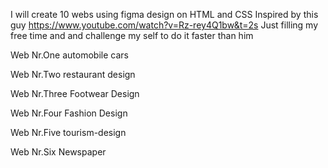 I will create 10 webs using figma design on HTML and CSS
Inspired by this guy https://www.youtube.com/watch?v=Rz-rey4Q1bw&t=2s
Just filling my free time and and challenge my self to do it faster than him

Web Nr.One 
automobile cars

Web Nr.Two 
restaurant design

Web Nr.Three
Footwear Design

Web Nr.Four
Fashion Design

Web Nr.Five 
tourism-design

Web Nr.Six 
Newspaper 